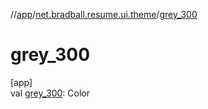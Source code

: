 //[app](../../index.md)/[net.bradball.resume.ui.theme](index.md)/[grey_300](grey_300.md)

# grey_300

[app]\
val [grey_300](grey_300.md): Color
